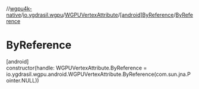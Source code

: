 //[wgpu4k-native](../../../../index.md)/[io.ygdrasil.wgpu](../../index.md)/[WGPUVertexAttribute](../index.md)/[[android]ByReference](index.md)/[ByReference](-by-reference.md)

# ByReference

[android]\
constructor(handle: WGPUVertexAttribute.ByReference = io.ygdrasil.wgpu.android.WGPUVertexAttribute.ByReference(com.sun.jna.Pointer.NULL))